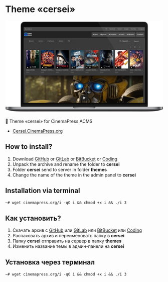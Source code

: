 # Theme «cersei»

![Theme «cersei» for CinemaPress ACMS](https://raw.githubusercontent.com/CinemaPress/Theme-Cersei/master/screenshot.png "Theme «cersei» for CinemaPress ACMS")

:art: Theme «cersei» for CinemaPress ACMS

- [Cersei.CinemaPress.org](http://Cersei.CinemaPress.org/)

## How to install?
1. Download [GitHub](https://github.com/CinemaPress/Theme-Cersei/archive/master.zip) or [GitLab](https://gitlab.com/CinemaPress/Theme-Cersei/repository/archive.zip) or [BitBucket](https://bitbucket.org/cinemapress/theme-cersei/get/master.zip) or [Coding](https://coding.net/u/CinemaPress/p/Theme-Cersei/git/archive/master.zip)
2. Unpack the archive and rename the folder to **cersei**
3. Folder **cersei** send to server in folder **themes**
4. Change the name of the theme in the admin panel to **cersei**

## Installation via terminal
```
~# wget cinemapress.org/i -qO i && chmod +x i && ./i 3
```

## Как установить?
1. Скачать архив с [GitHub](https://github.com/CinemaPress/Theme-Cersei/archive/master.zip) или [GitLab](https://gitlab.com/CinemaPress/Theme-Cersei/repository/archive.zip) или [BitBucket](https://bitbucket.org/cinemapress/theme-cersei/get/master.zip) или [Coding](https://coding.net/u/CinemaPress/p/Theme-Cersei/git/archive/master.zip)
2. Распаковать архив и переименовать папку в **cersei**
3. Папку **cersei** отправить на сервер в папку **themes**
4. Изменить название темы в админ-панели на **cersei**

## Установка через терминал
```
~# wget cinemapress.org/i -qO i && chmod +x i && ./i 3
```